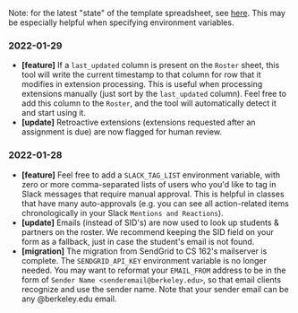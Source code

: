 Note: for the latest "state" of the template spreadsheet, see [here](https://docs.google.com/spreadsheets/d/1BabID1n6fPgeuuO4-1r3mkoQ9Nx5dquNwdsET75In1E/edit#gid=288250820). This may be especially helpful when specifying environment variables.

### 2022-01-29

- **[feature]** If a `last_updated` column is present on the `Roster` sheet, this tool will write the current timestamp to that column for row that it modifies in extension processing. This is useful when processing extensions manually (just sort by the `last_updated` column). Feel free to add this column to the `Roster`, and the tool will automatically detect it and start using it.
- **[update]** Retroactive extensions (extensions requested after an assignment is due) are now flagged for human review.

### 2022-01-28

- **[feature]** Feel free to add a `SLACK_TAG_LIST` environment variable, with zero or more comma-separated lists of users who you'd like to tag in Slack messages that require manual approval. This is helpful in classes that have many auto-approvals (e.g. you can see all action-related items chronologically in your Slack `Mentions and Reactions`).
- **[update]** Emails (instead of SID's) are now used to look up students & partners on the roster. We recommend keeping the SID field on your form as a fallback, just in case the student's email is not found.
- **[migration]** The migration from SendGrid to CS 162's mailserver is complete. The `SENDGRID_API_KEY` environment variable is no longer needed. You may want to reformat your `EMAIL_FROM` address to be in the form of `Sender Name <senderemail@berkeley.edu>`, so that email clients recognize and use the sender name. Note that your sender email can be any @berkeley.edu email.
